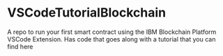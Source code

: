 # VSCodeTutorialBlockchain
A repo to run your first smart contract using the IBM Blockchain Platform VSCode Extension. Has code that goes along with a tutorial that you can find here
